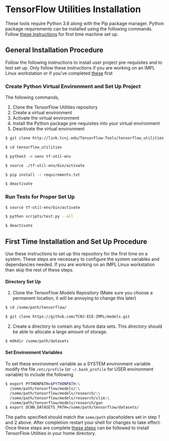 # TensorFlow Utilities Installation

These tools require Python 3.6 along with the Pip package manager. Python package requirements can be installed using the following commands. Follow [these instructions](##first-time-installation-and-set-up) for first time machine set up.

## General Installation Procedure

Follow the following instructions to install user project pre-requisites and to test set up. Only follow these instructions if you are working on an IMPL Linux workstation or if you've completed [these](#first-time-installation-and-set-up) first

### Create Python Virtual Environment and Set Up Project
The following commands,
  1. Clone the TensorFlow Utilities repository
  2. Create a virtual environment
  3. Activate the virtual environment
  4. Install the Python package pre-requisites into your virtual environment
  5. Deactivate the virtual environment

```bash
$ git clone http://link.tcnj.edu/TensorFlow-Tools/tensorflow_utilities.git

$ cd tensorflow_utilities

$ python3 -m venv tf-util-env

$ source ./tf-util-env/bin/activate

$ pip install -r requirements.txt

$ deactivate
```

### Run Tests for Proper Set Up

```bash
$ source tf-util-env/bin/activate

$ python scripts/test.py --all

$ deactivate
```

## First Time Installation and Set Up Procedure

Use these instructions to set up this repository for the first time on a system. These steps are necessary to configure the system variables and dependancies needed. If you are working on an IMPL Linux workstation than skip the rest of these steps.

#### Directory Set Up
1. Clone the TensorFlow Models Repository
(Make sure you choose a permanent location, it will be annoying to change this later)

```bash
$ cd /some/path/tensorflow/

$ git clone https://github.com/TCNJ-ECE-IMPL/models.git
```

2. Create a directory to contain any future data sets. This directory should be able to allocate a large amount of storage.

```bash
$ mdkdir /some/path/datasets
```

#### Set Environment Variables

To set these environment variable as a SYSTEM environment variable modify the file `/etc/profile` (or `~/.bash_profile` for USER environment variable) to include the following

```bash
$ export PYTHONPATH=$PYTHONPATH:\
  /some/path/tensorflow/models/:\
  /some/path/tensorflow/models/research/:\
  /some/path/tensorflow/models/research/slim:\
  /some/path/tensorflow/models/research/gan
$ export DCNN_DATASETS_PATH=/some/path/tensorflow/datasets/
```

The paths specified should match the `some/path` placeholders set in step 1 and 2 above. After completion restart your shell for changes to take effect. Once these steps are complete [these steps](#general-installation-and-set-up) can be followed to install TensorFlow Utilities in your home directory.
